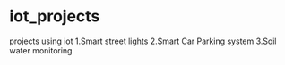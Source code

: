 # iot_projects
projects using iot
1.Smart street lights
2.Smart Car Parking system
3.Soil water monitoring

